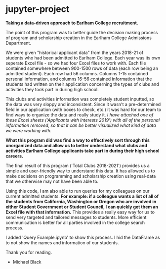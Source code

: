 # jupyter-project

**Taking a data-driven approach to Earlham College recruitment.**

The point of this program was to better guide the decision making process of program and scholarship creation in the Earlham College Admissions Department.

We were given "historical applicant data" from the years 2018-21 of students who had been admitted to Earlham College.  Each year was its own seperate Excel file - so we had four Excel files to work with.  Each file contained somewhere between 900-1500 rows of data (each row being an admitted student).  Each row had 56 columns.  Columns 1-15 contained personal information, and columns 16-56 contained information that the students had written on their application concerning the types of clubs and activities they took part in during high school.

This clubs and activities information was completely student inputted, so the data was very sloppy and inconsistent.  Since it wasn't a pre-determined field in our application (with boxes to check, etc.) it was hard for our team to find ways to organize the data and really study it.  *I have attached one of these Excel sheets ('Applicants with Interests 2019') with all of the personal information removed, so that it can be better visualized what kind of data we were working with.*

**What this program did was find a way to effectively sort through this unorganized data and allow us to better understand what clubs and activities Earlham College applicants take part in during their high school careers.**

The final result of this program ('Total Clubs 2018-2021') provides us a simple and user-friendly way to understand this data.  It has allowed us to make decisions on programming and scholarship creation using real-data that we otherwise may not have been able to.

Using this code, I am also able to run queries for my colleagues on our current admitted students.  **For example: if a colleague wants a list of all of the students from California, Washington or Oregon who are involved in either Student Government or Student Council, I can quickly get them an Excel file with that information.**  This provides a really easy way for us to send very targeted and tailored messages to students.  More efficient communication is better for all parties involved in the college search process.

I added 'Query Example.ipynb' to show this process.  I hid the DataFrame as to not show the names and information of our students.

Thank you for reading.

- Michael Black
